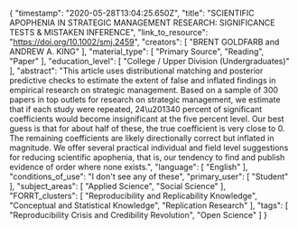 {
    "timestamp": "2020-05-28T13:04:25.650Z",
    "title": "SCIENTIFIC APOPHENIA IN STRATEGIC MANAGEMENT RESEARCH: SIGNIFICANCE TESTS & MISTAKEN INFERENCE",
    "link_to_resource": "https://doi.org/10.1002/smj.2459",
    "creators": [
        "BRENT GOLDFARB and ANDREW A. KING"
    ],
    "material_type": [
        "Primary Source",
        "Reading",
        "Paper"
    ],
    "education_level": [
        "College / Upper Division (Undergraduates)"
    ],
    "abstract": "This article uses distributional matching and posterior predictive checks to estimate the extent of false and inflated findings in empirical research on strategic management. Based on a sample of 300 papers in top outlets for research on strategic management, we estimate that if each study were repeated, 24\u201340 percent of significant coefficients would become insignificant at the five percent level. Our best guess is that for about half of these, the true coefficient is very close to 0. The remaining coefficients are likely directionally correct but inflated in magnitude. We offer several practical individual and field level suggestions for reducing scientific apophenia, that is, our tendency to find and publish evidence of order where none exists.",
    "language": [
        "English"
    ],
    "conditions_of_use": "I don't see any of these",
    "primary_user": [
        "Student"
    ],
    "subject_areas": [
        "Applied Science",
        "Social Science"
    ],
    "FORRT_clusters": [
        "Reproducibility and Replicability Knowledge",
        "Conceptual and Statistical Knowledge",
        "Replication Research"
    ],
    "tags": [
        "Reproducibility Crisis and Credibility Revolution",
        "Open Science"
    ]
}